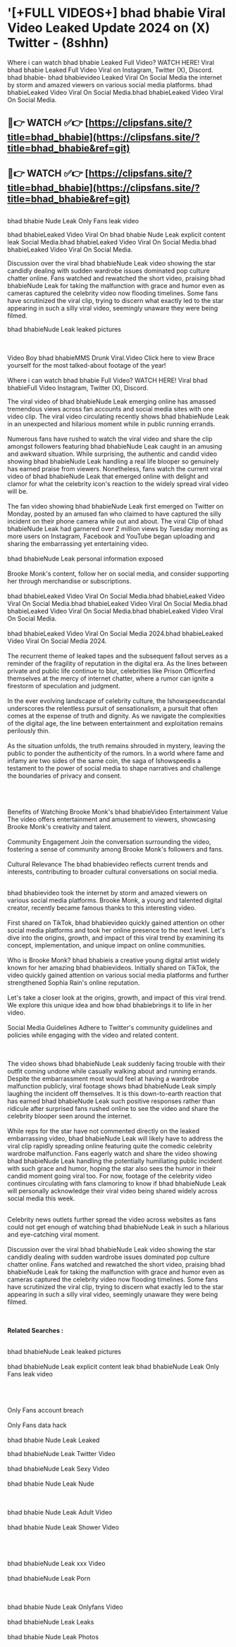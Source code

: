 #  '[+FULL VIDEOS+] bhad bhabie Viral Video Leaked Update 2024 on (X) Twitter - (8shhn)

Where i can watch bhad bhabie Leaked Full Video? WATCH HERE! Viral bhad bhabie Leaked Full Video Viral on Instagram, Twitter (X), Discord.
bhad bhabie- bhad bhabievideo Leaked Viral On Social Media the internet by storm and amazed viewers on various social media platforms.
bhad bhabieLeaked Video Viral On Social Media.bhad bhabieLeaked Video Viral On Social Media.




## 🔴👉 WATCH ✅👉 [https://clipsfans.site/?title=bhad_bhabie](https://clipsfans.site/?title=bhad_bhabie&ref=git)


## 🔴👉 WATCH ✅👉 [https://clipsfans.site/?title=bhad_bhabie](https://clipsfans.site/?title=bhad_bhabie&ref=git)
##


bhad bhabie Nude Leak Only Fans leak video 


bhad bhabieLeaked Video Viral On  bhad bhabie Nude Leak explicit content leak Social Media.bhad bhabieLeaked Video Viral On Social Media.bhad bhabieLeaked Video Viral On Social Media.



Discussion over the viral bhad bhabieNude Leak video showing the star candidly dealing with sudden wardrobe issues dominated pop culture chatter online. Fans watched and rewatched the short video, praising bhad bhabieNude Leak for taking the malfunction with grace and humor even as cameras captured the celebrity video now flooding timelines. Some fans have scrutinized the viral clip, trying to discern what exactly led to the star appearing in such a silly viral video, seemingly unaware they were being filmed.


bhad bhabieNude Leak leaked pictures


  <br>

  <br>
Video Boy bhad bhabieMMS Drunk Viral.Video Click here to view Brace yourself for the most talked-about footage of the year!
<br><br>
Where i can watch bhad bhabie Full Video? WATCH HERE! Viral bhad bhabieFull Video Instagram, Twitter (X), Discord.

The viral video of bhad bhabieNude Leak emerging online has amassed tremendous views across fan accounts and social media sites with one video clip. The viral video circulating recently shows bhad bhabieNude Leak in an unexpected and hilarious moment while in public running errands.
<br><br>
Numerous fans have rushed to watch the viral video and share the clip amongst followers featuring bhad bhabieNude Leak caught in an amusing and awkward situation. While surprising, the authentic and candid video showing bhad bhabieNude Leak handling a real life blooper so genuinely has earned praise from viewers. Nonetheless, fans watch the current viral video of bhad bhabieNude Leak that emerged online with delight and clamor for what the celebrity icon's reaction to the widely spread viral video will be.
<br><br>
The fan video showing bhad bhabieNude Leak first emerged on Twitter on Monday, posted by an amused fan who claimed to have captured the silly incident on their phone camera while out and about. The viral Clip of bhad bhabieNude Leak had garnered over 2 million views by Tuesday morning as more users on Instagram, Facebook and YouTube began uploading and sharing the embarrassing yet entertaining video.
<br><br>
bhad bhabieNude Leak personal information exposed
<br><br>
Brooke Monk's content, follow her on social media, and consider supporting her through merchandise or subscriptions.
<br><br>
bhad bhabieLeaked Video Viral On Social Media.bhad bhabieLeaked Video Viral On Social Media.bhad bhabieLeaked Video Viral On Social Media.bhad bhabieLeaked Video Viral On Social Media.bhad bhabieLeaked Video Viral On Social Media.
<br><br>
bhad bhabieLeaked Video Viral On Social Media 2024.bhad bhabieLeaked Video Viral On Social Media 2024.
<br><br>
The recurrent theme of leaked tapes and the subsequent fallout serves as a reminder of the fragility of reputation in the digital era. As the lines between private and public life continue to blur, celebrities like Prison Officerfind themselves at the mercy of internet chatter, where a rumor can ignite a firestorm of speculation and judgment.
<br><br>
In the ever evolving landscape of celebrity culture, the Ishowspeedscandal underscores the relentless pursuit of sensationalism, a pursuit that often comes at the expense of truth and dignity. As we navigate the complexities of the digital age, the line between entertainment and exploitation remains perilously thin.
<br><br>
As the situation unfolds, the truth remains shrouded in mystery, leaving the public to ponder the authenticity of the rumors. In a world where fame and infamy are two sides of the same coin, the saga of Ishowspeedis a testament to the power of social media to shape narratives and challenge the boundaries of privacy and consent.
<br><br>

<br><br>
Benefits of Watching Brooke Monk's bhad bhabieVideo Entertainment Value The video offers entertainment and amusement to viewers, showcasing Brooke Monk's creativity and talent.
<br><br>
Community Engagement Join the conversation surrounding the video, fostering a sense of community among Brooke Monk's followers and fans.
<br><br>
Cultural Relevance The bhad bhabievideo reflects current trends and interests, contributing to broader cultural conversations on social media.
<br><br>


bhad bhabievideo took the internet by storm and amazed viewers on various social media platforms. Brooke Monk, a young and talented digital creator, recently became famous thanks to this interesting video.
<br><br>
First shared on TikTok, bhad bhabievideo quickly gained attention on other social media platforms and took her online presence to the next level. Let's dive into the origins, growth, and impact of this viral trend by examining its concept, implementation, and unique impact on online communities.
<br><br>
Who is Brooke Monk? bhad bhabieis a creative young digital artist widely known for her amazing bhad bhabievideos. Initially shared on TikTok, the video quickly gained attention on various social media platforms and further strengthened Sophia Rain's online reputation.
<br><br>
Let's take a closer look at the origins, growth, and impact of this viral trend. We explore this unique idea and how bhad bhabiebrings it to life in her video.
<br><br>
Social Media Guidelines Adhere to Twitter's community guidelines and policies while engaging with the video and related content.


<br><br>
The video shows bhad bhabieNude Leak suddenly facing trouble with their outfit coming undone while casually walking about and running errands. Despite the embarrassment most would feel at having a wardrobe malfunction publicly, viral footage shows bhad bhabieNude Leak simply laughing the incident off themselves. It is this down-to-earth reaction that has earned bhad bhabieNude Leak such positive responses rather than ridicule after surprised fans rushed online to see the video and share the celebrity blooper seen around the internet.
<br><br>
While reps for the star have not commented directly on the leaked embarrassing video, bhad bhabieNude Leak will likely have to address the viral clip rapidly spreading online featuring quite the comedic celebrity wardrobe malfunction. Fans eagerly watch and share the video showing bhad bhabieNude Leak handling the potentially humiliating public incident with such grace and humor, hoping the star also sees the humor in their candid moment going viral too. For now, footage of the celebrity video continues circulating with fans clamoring to know if bhad bhabieNude Leak will personally acknowledge their viral video being shared widely across social media this week.
<br><br>

Celebrity news outlets further spread the video across websites as fans could not get enough of watching bhad bhabieNude Leak in such a hilarious and eye-catching viral moment.
<br><br>
Discussion over the viral bhad bhabieNude Leak video showing the star candidly dealing with sudden wardrobe issues dominated pop culture chatter online. Fans watched and rewatched the short video, praising bhad bhabieNude Leak for taking the malfunction with grace and humor even as cameras captured the celebrity video now flooding timelines. Some fans have scrutinized the viral clip, trying to discern what exactly led to the star appearing in such a silly viral video, seemingly unaware they were being filmed.


<br><br>
<strong>Related Searches :</strong>
<br><br>

bhad bhabieNude Leak leaked pictures
<br><br>
bhad bhabieNude Leak explicit content leak
bhad bhabieNude Leak Only Fans leak video
<br><br>

<br><br>
Only Fans account breach
<br><br>
Only Fans data hack
<br><br>
bhad bhabie Nude Leak Leaked

bhad bhabieNude Leak Twitter Video
<br><br>
bhad bhabieNude Leak Sexy Video
<br><br>
bhad bhabie Nude Leak Nude

<br><br>
bhad bhabie Nude Leak Adult Video
<br><br>
bhad bhabie Nude Leak Shower Video
<br><br>

<br><br>
bhad bhabieNude Leak xxx Video
<br><br>
bhad bhabieNude Leak Porn

<br><br>
bhad bhabie Nude Leak Onlyfans Video
<br><br>
bhad bhabieNude Leak Leaks
<br><br>
bhad bhabie Nude Leak Photos